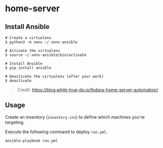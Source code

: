 # home-server

## Install Ansible
```
# Create a virtualenv
$ python3 -m venv ~/.venv-ansible

# Activate the virtualenv
$ source ~/.venv-ansible/bin/activate

# Install Ansible
$ pip install ansible

# Deactivate the virtualenv (after your work)
$ deactivate
```

> Credit: https://blog.while-true-do.io/fedora-home-server-automation/

## Usage

Create an inventory (`inventory.ini`) to define which machines you're targeting. 

Execute the following command to deploy `run.yml`.
```
ansible-playbook run.yml
```